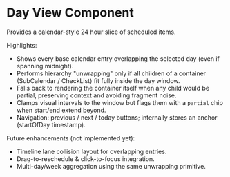 # Day View Component

Provides a calendar-style 24 hour slice of scheduled items.

Highlights:
- Shows every base calendar entry overlapping the selected day (even if spanning midnight).
- Performs hierarchy "unwrapping" only if all children of a container (SubCalendar / CheckList) fit fully inside the day window.
- Falls back to rendering the container itself when any child would be partial, preserving context and avoiding fragment noise.
- Clamps visual intervals to the window but flags them with a `partial` chip when start/end extend beyond.
- Navigation: previous / next / today buttons; internally stores an anchor (startOfDay timestamp).

Future enhancements (not implemented yet):
- Timeline lane collision layout for overlapping entries.
- Drag-to-reschedule & click-to-focus integration.
- Multi-day/week aggregation using the same unwrapping primitive.
